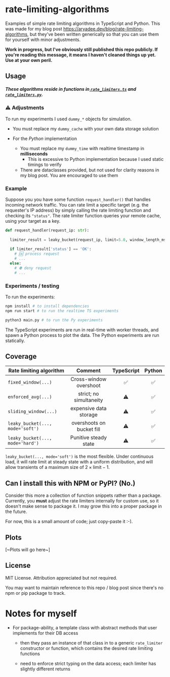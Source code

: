 # rate-limiting-algorithms

Examples of simple rate limiting algorithms in TypeScript and Python. This was made for my blog post https://aryadee.dev/blog/rate-limiting-algorithms, but they've been written generically so that you can use them for yourself with minor adjustments.



**Work in progress, but I've obviously still published this repo publicly. If you're reading this message, it means I haven't cleaned things up yet. Use at your own peril.**

## Usage

##### These algorithms reside in functions in[ `rate_limiters.ts`]() and [`rate_limiters.py`]().

### ⚠️ Adjustments

To run my experiments I used `dummy_*` objects for simulation.

- You must replace my `dummy_cache` with your own data storage solution

- For the *Python* implementation
  - You must replace my `dummy_time` with realtime timestamp in **milliseconds**
    - This is excessive to Python implementation because I used static timings to verify
  - There are dataclasses provided, but not used for clarity reasons in my blog post. You are encouraged to use them

### Example

Suppose you  you have some function `request_handler()` that handles incoming network traffic. You can rate limit a specific target (e.g. the requester's IP address) by simply calling the rate limiting function and checking its `"status"`. The rate limiter function queries your remote cache, using your target as a key.

```python
def request_handler(request_ip: str):
  
  limiter_result = leaky_bucket(request_ip, limit=5.0, window_length_ms=1000.0, mode='soft')
  
  if limiter_result['status'] == 'OK':
    # 🆗 process request
    # ...
  else:
    # ⛔️ deny request
    # ...
```

### Experiments / testing

To run the experiments:

```bash
npm install # to install dependencies
npm run start # to run the realtime TS experiments
```

```bash
python3 main.py # to run the Py experiments
```

The TypeScript experiments are run in real-time with worker threads, and spawn a Python process to plot the data. The Python experiments are run statically.

## Coverage

| Rate limiting algorithm             | Comment | TypeScript | Python |
| ----------------------------------- | :--------: | :----: | :---------------------------------: |
| `fixed_window(...)` |     Cross-window overshoot     |   ✅   | ✅ |
| `enforced_avg(...)` |     strict; no simultaneity     |   ⚠️   | ✅ |
| `sliding_window(...)` |     expensive data storage     |   ⚠️   | ✅ |
| `leaky_bucket(..., mode='soft')` |     overshoots on bucket fill     |   ⚠️   | ✅ |
| `leaky_bucket(..., mode='hard')` |     Punitive steady state     |     ⚠️      |   ✅    |

 `leaky_bucket(..., mode='soft')` is the most flexible. Under continuous load, it will rate limit at steady state with a uniform distribution, and will allow transients of a maximum size of $2\times \text{limit} - 1$.

## Can I install this with NPM or PyPI? (No.)

Consider this more a collection of function snippets rather than a package. Currently, you **must** adjust the rate limiters internally for custom use, so it doesn't make sense to package it. I may grow this into a proper package in the future.

For now, this is a small amount of code; just copy-paste it :-).

## Plots

[~Plots will go here~]

## License

MIT License. Attribution appreciated but not required.

You may want to maintain reference to this repo / blog post since there's no npm or pip package to track.

# Notes for myself

- For package-ability, a template class with abstract methods that user implements for their DB access
  - then they pass an instance of that class in to a generic `rate_limiter` constructor or function, which contains the desired rate limiting functions 

  - need to enforce strict typing on the data access; each limiter has slightly different returns
